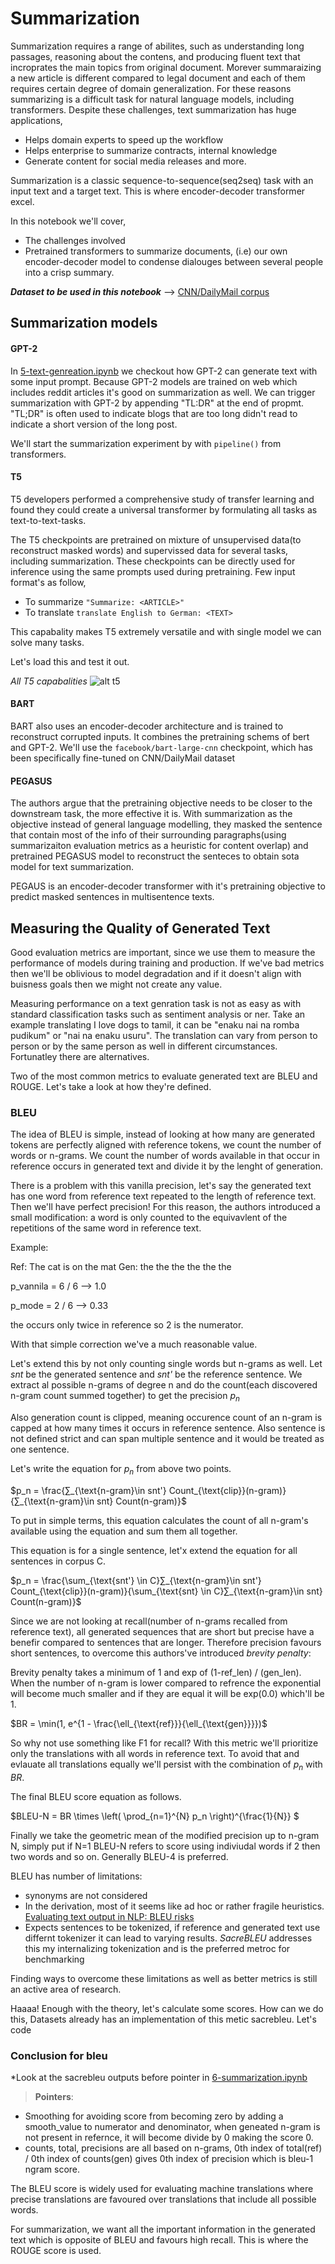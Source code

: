 # Summarization

Summarization requires a range of abilites, such as understanding long passages, reasoning about the contens, and producing fluent text that incroprates the main topics from original document. Morever summaraizing a new article is different compared to legal document and each of them requires certain degree of domain generalization. For these reasons summarizing is a difficult task for natural language models, including transformers. Despite these challenges, text summarization has huge applications,

* Helps domain experts to speed up the workflow
* Helps enterprise to summarize contracts, internal knowledge
* Generate content for social media releases and more.

Summarization is a classic sequence-to-sequence(seq2seq) task with an input text and a target text. This is where encoder-decoder transformer excel.

In this notebook we'll cover,

* The challenges involved
* Pretrained transformers to summarize documents, (i.e) our own encoder-decoder model to condense dialouges between several people into a crisp summary.

***Dataset to be used in this notebook*** --> [CNN/DailyMail corpus](https://huggingface.co/datasets/cnn_dailymail)

## Summarization models

#### GPT-2

In [5-text-genreation.ipynb](https://github.com/JpChii/nlp-with-hugging-face/blob/main/notebooks/6_Summarization.ipynb) we checkout how GPT-2 can generate text with some input prompt. Because GPT-2 models are trained on web which includes reddit articles it's good on summarization as well. We can trigger summarization with GPT-2 by appending "TL:DR" at the end of propmt. "TL;DR" is often used to indicate blogs that are too long didn't read to indicate a short version of the long post.

We'll start the summarization experiment by with `pipeline()` from transformers.

#### T5

T5 developers performed a comprehensive study of transfer learning and found they could create a universal transformer by formulating all tasks as text-to-text-tasks.

The T5 checkpoints are pretrained on mixture of unsupervised data(to reconstruct masked words) and supervissed data for several tasks, including summarization. These checkpoints can be directly used for inference using the same prompts used during pretraining. Few input format's as follow,

* To summarize `"Summarize: <ARTICLE>"`
* To translate `translate English to German: <TEXT>`

This capabality makes T5 extremely versatile and with single model we can solve many tasks.

Let's load this and test it out.

*All T5 capabalities*
![alt t5](../notes/images/6-summarization/t5-capabalities.png)

#### BART

BART also uses an encoder-decoder architecture and is trained to reconstruct corrupted inputs. It combines the pretraining schems of bert and GPT-2. We'll use the `facebook/bart-large-cnn` checkpoint, which has been specifically fine-tuned on CNN/DailyMail dataset

#### PEGASUS

The authors argue that the pretraining objective needs to be closer to the downstream task, the more effective it is.
With summarization as the objective instead of general language modelling, they masked the sentence that contain most of the info of their surrounding paragraphs(using summarizaiton evaluation metrics as a heuristic for content overlap) and pretrained PEGASUS model to reconstruct the senteces to obtain sota model for text summarization.

PEGAUS is an encoder-decoder transformer with it's pretraining objective to predict masked sentences in multisentence texts.

## Measuring the Quality of Generated Text

Good evaluation metrics are important, since we use them to measure the performance of models during training and production. If we've bad metrics then we'll be oblivious to model degradation and if it doesn't align with buisness goals then we might not create any value.

Measuring performance on a text genration task is not as easy as with standard classification tasks such as sentiment analysis or ner. Take an example translating I love dogs to tamil, it can be "enaku nai na romba pudikum" or "nai na enaku usuru". The translation can vary from person to person or by the same person as well in different circumstances. Fortunatley there are alternatives.

Two of the most common metrics to evaluate generated text are BLEU and ROUGE. Let's take a look at how they're defined.

### BLEU

The idea of BLEU is simple, instead of looking at how many are generated tokens are perfectly aligned with reference tokens, we count the number of words or n-grams. We count the number of words available in that occur in reference occurs in generated text and divide it  by the lenght of generation.


There is a problem with this vanilla precision, let's say the generated text has one word from reference text repeated to the length of reference text. Then we'll have perfect precision! For this reason, the authors introduced a small modification: a word is only counted to the equivavlent of the repetitions of the same word in reference text.

Example:

Ref: The cat is on the mat
Gen: the the the the the the

p_vannila = 6 / 6 --> 1.0

p_mode = 2 / 6 --> 0.33

the occurs only twice in reference so 2 is the numerator.

With that simple correction we've a much reasonable value.  

Let's extend this by not only counting single words but n-grams as well. Let *snt* be the generated sentence and *snt'* be the reference sentence. We extract al possible n-grams of degree n and do the count(each discovered n-gram count summed together) to get the precision $p_n$

Also generation count is clipped, meaning occurence count of an n-gram is capped at how many times it occurs in reference sentence. Also sentence is not defined strict and can span multiple sentence and it would be treated as one sentence.

Let's write the equation for $p_n$ from above two points.

$p_n = \frac{∑_{\text{n-gram}\in snt'} Count_{\text{clip}}(n-gram)}{∑_{\text{n-gram}\in snt} Count(n-gram)}$

To put in simple terms, this equation calculates the count of all n-gram's available using the equation and sum them all together.

This equation is for a single sentence, let'x extend the equation for all sentences in corpus C.

$p_n = \frac{\sum_{\text{snt'} \in C}∑_{\text{n-gram}\in snt'} Count_{\text{clip}}(n-gram)}{\sum_{\text{snt} \in C}∑_{\text{n-gram}\in snt} Count(n-gram)}$

Since we are not looking at recall(number of n-grams recalled from reference text), all generated sequences that are short but precise have a benefir compared to sentences that are longer. Therefore precision favours short sentences, to overcome this authors've introduced *brevity penalty*:

Brevity penalty takes a minimum of 1 and exp of (1-ref_len) / (gen_len). When the number of n-gram is lower compared to refrence the exponential will become much smaller and if they are equal it will be exp(0.0) which'll be 1. 

$BR = \min(1, e^{1 - \frac{\ell_{\text{ref}}}{\ell_{\text{gen}}}})$

So why not use something like F1 for recall? With this metric we'll prioritize only the translations with all words in reference text. To avoid that and evlauate all translations equally we'll persist with the combination of $p_n$ with $BR$.

The final BLEU score equation as follows.

$BLEU-N = BR \times \left( \prod_{n=1}^{N} p_n \right)^{\frac{1}{N}}
$

Finally we take the geometric mean of the modified precision up to n-gram N, simply put if N=1 BLEU-N refers to score using indiviudal words if 2 then two words and so on. Generally BLEU-4 is preferred. 

BLEU has number of limitations:
* synonyms are not considered
* In the derivation, most of it seems like ad hoc or rather fragile heuristics. [Evaluating text output in NLP: BLEU risks](https://oreil.ly/nMXRh)
* Expects sentences to be tokenized, if reference and generated text use differnt tokenizer it can lead to varying results. *SacreBLEU* addresses this my internalizing tokenization and is the preferred metroc for benchmarking

Finding ways to overcome these limitations as well as better metrics is still an active area of research.

Haaaa! Enough with the theory, let's calculate some scores. How can we do this, Datasets already has an implementation of this metic sacrebleu. Let's code

### Conclusion for bleu
*Look at the sacrebleu outputs before pointer in [6-summarization.ipynb](../notebooks/6-summarization.ipynb)
> **Pointers**: 
* Smoothing for avoiding score from becoming zero by adding a smooth_value to numerator and denominator, when geneated n-gram is not present in refernce, it will become divide by 0 making the score 0.
* counts, total, precisions are all based on n-grams, 0th index of total(ref) / 0th index of counts(gen) gives 0th index of precision which is bleu-1 ngram score.

The BLEU score is widely used for evaluating machine translations where precise translations are favoured over translations that include all possible words.

For summarization, we want all the important information in the generated text which is opposite of BLEU and favours high recall. This is where the ROUGE score is used.